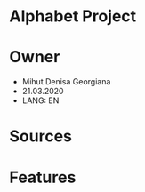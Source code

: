 # Alphabet Project

# Owner
- Mihut Denisa Georgiana
- 21.03.2020
- LANG: EN

# Sources

# Features
